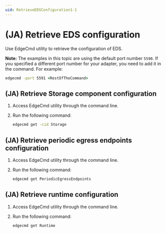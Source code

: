```yaml
---
uid: RetrieveEDSConfiguration1-1
---
```


# (JA) Retrieve EDS configuration

Use EdgeCmd utility to retrieve the configuration of EDS.

**Note:** The examples in this topic are using the default port number `5590`. If you specified a different port number for your adapter, you need to add it in the command. For example:

```cmd
edgecmd -port 5591 <RestOfTheCommand>
```

## (JA) Retrieve Storage component configuration

1. Access EdgeCmd utility through the command line.
2. Run the following command:

    ```cmd
    edgecmd get -cid Storage
    ```

## (JA) Retrieve periodic egress endpoints configuration

1. Access EdgeCmd utility through the command line.
2. Run the following command:

    ```cmd
    edgecmd get PeriodicEgressEndpoints
    ```

## (JA) Retrieve runtime configuration

1. Access EdgeCmd utility through the command line.
2. Run the following command:

    ```cmd
    edgecmd get Runtime
    ```
